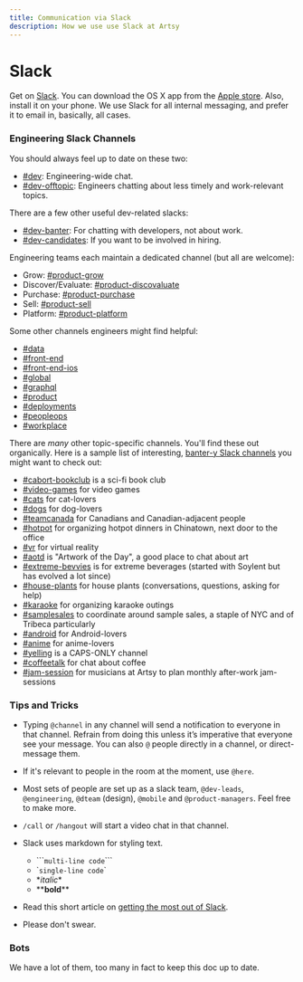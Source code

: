 ```yaml
---
title: Communication via Slack
description: How we use use Slack at Artsy
---
```


# Slack

Get on [Slack](https://artsy.slack.com). You can download the OS X app from the
[Apple store](https://itunes.apple.com/us/app/slack/id803453959?mt=12). Also, install it on your phone. We use
Slack for all internal messaging, and prefer it to email in, basically, all cases.

### Engineering Slack Channels

You should always feel up to date on these two:

- [#dev](https://artsy.slack.com/messages/dev): Engineering-wide chat.
- [#dev-offtopic](https://artsy.slack.com/messages/dev-offtopic): Engineers chatting about less timely and
  work-relevant topics.

There are a few other useful dev-related slacks:

- [#dev-banter](https://artsy.slack.com/messages/dev-banter): For chatting with developers, not about work.
- [#dev-candidates](https://artsy.slack.com/messages/dev-candidates): If you want to be involved in hiring.

Engineering teams each maintain a dedicated channel (but all are welcome):

- Grow: [#product-grow](https://artsy.slack.com/messages/product-grow)
- Discover/Evaluate: [#product-discovaluate](https://artsy.slack.com/messages/product-discovaluate)
- Purchase: [#product-purchase](https://artsy.slack.com/messages/product-purchase)
- Sell: [#product-sell](https://artsy.slack.com/messages/product-sell)
- Platform: [#product-platform](https://artsy.slack.com/messages/product-platform)

Some other channels engineers might find helpful:

- [#data](https://artsy.slack.com/messages/data)
- [#front-end](https://artsy.slack.com/messages/front-end)
- [#front-end-ios](https://artsy.slack.com/messages/front-end-ios)
- [#global](https://artsy.slack.com/messages/global)
- [#graphql](https://artsy.slack.com/messages/graphql)
- [#product](https://artsy.slack.com/messages/product)
- [#deployments](https://artsy.slack.com/messages/deployments)
- [#peopleops](https://artsy.slack.com/messages/peopleops)
- [#workplace](https://artsy.slack.com/messages/workplace)

There are _many_ other topic-specific channels. You'll find these out organically. Here is a sample list of
interesting, [banter-y Slack channels](https://artsy.slack.com/archives/C02531TUD/p1533749286000516) you might want
to check out:

- [#cabort-bookclub](https://artsy.slack.com/messages/cabort-bookclub) is a sci-fi book club
- [#video-games](https://artsy.slack.com/messages/video-games) for video games
- [#cats](https://artsy.slack.com/messages/cats) for cat-lovers
- [#dogs](https://artsy.slack.com/messages/dogs) for dog-lovers
- [#teamcanada](https://artsy.slack.com/messages/teamcanada) for Canadians and Canadian-adjacent people
- [#hotpot](https://artsy.slack.com/messages/hotpot) for organizing hotpot dinners in Chinatown, next door to the
  office
- [#vr](https://artsy.slack.com/messages/vr) for virtual reality
- [#aotd](https://artsy.slack.com/messages/aotd) is "Artwork of the Day", a good place to chat about art
- [#extreme-bevvies](https://artsy.slack.com/messages/extreme-bevvies) is for extreme beverages (started with
  Soylent but has evolved a lot since)
- [#house-plants](https://artsy.slack.com/messages/house-plants) for house plants (conversations, questions, asking
  for help)
- [#karaoke](https://artsy.slack.com/messages/karaoke) for organizing karaoke outings
- [#samplesales](https://artsy.slack.com/messages/sameplsales) to coordinate around sample sales, a staple of NYC
  and of Tribeca particularly
- [#android](https://artsy.slack.com/messages/android) for Android-lovers
- [#anime](https://artsy.slack.com/messages/anime) for anime-lovers
- [#yelling](https://artsy.slack.com/messages/yelling) is a CAPS-ONLY channel
- [#coffeetalk](https://artsy.slack.com/messages/coffeetalk) for chat about coffee
- [#jam-session](https://artsy.slack.com/messages/jam-session) for musicians at Artsy to plan monthly after-work
  jam-sessions

### Tips and Tricks

- Typing `@channel` in any channel will send a notification to everyone in that channel. Refrain from doing this
  unless it’s imperative that everyone see your message. You can also `@` people directly in a channel, or
  direct-message them.

- If it's relevant to people in the room at the moment, use `@here`.

- Most sets of people are set up as a slack team, `@dev-leads`, `@engineering`, `@dteam` (design), `@mobile` and
  `@product-managers`. Feel free to make more.

- `/call` or `/hangout` will start a video chat in that channel.

- Slack uses markdown for styling text.

  - \`\`\``multi-line code`\`\`\`
  - \``single-line code`\`
  - \*_italic_\*
  - \*\***bold**\*\*

- Read this short article on
  [getting the most out of Slack](https://medium.com/@slackhq/11-useful-tips-for-getting-the-most-of-slack-5dfb3d1af77).

- Please don't swear.

### Bots

We have a lot of them, too many in fact to keep this doc up to date.
